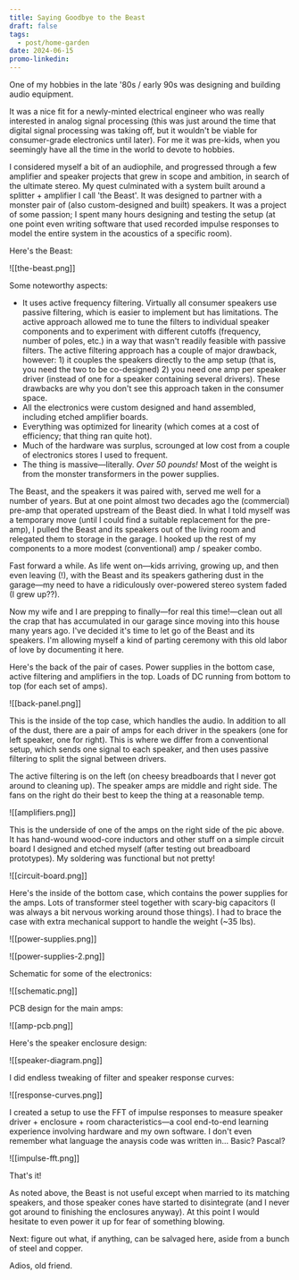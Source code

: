 ```yaml
---
title: Saying Goodbye to the Beast
draft: false
tags:
  - post/home-garden
date: 2024-06-15
promo-linkedin:
---
```

One of my hobbies in the late '80s / early 90s was designing and building audio equipment.

It was a nice fit for a newly-minted electrical engineer who was really interested in analog signal processing (this was just around the time that digital signal processing was taking off, but it wouldn't be viable for consumer-grade electronics until later). For me it was pre-kids, when you seemingly have all the time in the world to devote to hobbies.

I considered myself a bit of an audiophile, and progressed through a few amplifier and speaker projects that grew in scope and ambition, in search of the ultimate stereo. My quest culminated with a system built around a splitter + amplifier I call 'the Beast'. It was designed to partner with a monster pair of (also custom-designed and built) speakers. It was a project of some passion; I spent many hours designing and testing the setup (at one point even writing software that used recorded impulse responses to model the entire system in the acoustics of a specific room).

Here's the Beast:

![[the-beast.png]]

Some noteworthy aspects:
- It uses active frequency filtering. Virtually all consumer speakers use passive filtering, which is easier to implement but has limitations. The active approach allowed me to tune the filters to individual speaker components and to experiment with different cutoffs (frequency, number of poles, etc.) in a way that wasn't readily feasible with passive filters. The active filtering approach has a couple of major drawback, however: 1) it couples the speakers directly to the amp setup (that is, you need the two to be co-designed) 2) you need one amp per speaker driver (instead of one for a speaker containing several drivers). These drawbacks are why you don't see this approach taken in the consumer space.
- All the electronics were custom designed and hand assembled, including etched amplifier boards.
- Everything was optimized for linearity (which comes at a cost of efficiency; that thing ran quite hot).
- Much of the hardware was surplus, scrounged at low cost from a couple of electronics stores I used to frequent.
- The thing is massive—literally. *Over 50 pounds!* Most of the weight is from the monster transformers in the power supplies.

The Beast, and the speakers it was paired with, served me well for a number of years. But at one point almost two decades ago the (commercial) pre-amp that operated upstream of the Beast died. In what I told myself was a temporary move (until I could find a suitable replacement for the pre-amp), I pulled the Beast and its speakers out of the living room and relegated them to storage in the garage. I hooked up the rest of my components to a more modest (conventional) amp / speaker combo.

Fast forward a while. As life went on—kids arriving, growing up, and then even leaving (!), with the Beast and its speakers gathering dust in the garage—my need to have a ridiculously over-powered stereo system faded (I grew up??).

Now my wife and I are prepping to finally—for real this time!—clean out all the crap that has accumulated in our garage since moving into this house many years ago. I've decided it's time to let go of the Beast and its speakers. I'm allowing myself a kind of parting ceremony with this old labor of love by documenting it here.

Here's the back of the pair of cases. Power supplies in the bottom case, active filtering and amplifiers in the top. Loads of DC running from bottom to top (for each set of amps).


![[back-panel.png]]


This is the inside of the top case, which handles the audio. In addition to all of the dust, there are a pair of amps for each driver in the speakers (one for left speaker, one for right). This is where we differ from a conventional setup, which sends one signal to each speaker, and then uses passive filtering to split the signal between drivers.

The active filtering is on the left (on cheesy breadboards that I never got around to cleaning up). The speaker amps are middle and right side. The fans on the right do their best to keep the thing at a reasonable temp.

![[amplifiers.png]]


This is the underside of one of the amps on the right side of the pic above. It has hand-wound wood-core inductors and other stuff on a simple circuit board I designed and etched myself (after testing out breadboard prototypes). My soldering was functional but not pretty!

![[circuit-board.png]]


Here's the inside of the bottom case, which contains the power supplies for the amps. Lots of transformer steel together with scary-big capacitors (I was always a bit nervous working around those things). I had to brace the case with extra mechanical support to handle the weight (~35 lbs).

![[power-supplies.png]]


![[power-supplies-2.png]]

Schematic for some of the electronics:

![[schematic.png]]

PCB design for the main amps:

![[amp-pcb.png]]

Here's the speaker enclosure design:

![[speaker-diagram.png]]

I did endless tweaking of filter and speaker response curves:

![[response-curves.png]]

I created a setup to use the FFT of impulse responses to measure speaker driver + enclosure + room characteristics—a cool end-to-end learning experience involving hardware and my own software. I don't even remember what language the anaysis code was written in... Basic? Pascal?

![[impulse-fft.png]]

That's it!

As noted above, the Beast is not useful except when married to its matching speakers, and those speaker cones have started to disintegrate (and I never got around to finishing the enclosures anyway). At this point I would hesitate to even power it up for fear of something blowing.

Next: figure out what, if anything, can be salvaged here, aside from a bunch of steel and copper.

Adios, old friend.
